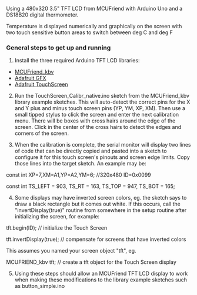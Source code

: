 Using a 480x320 3.5" TFT LCD from MCUFriend with Arduino Uno and a DS18B20 digital thermometer.

Temperature is displayed numerically and graphically on the screen with two touch sensitive 
button areas to switch between deg C and deg F

### General steps to get up and running

1. Install the three required Arduino TFT LCD libraries:
- [MCUFriend_kbv](https://github.com/prenticedavid/MCUFRIEND_kbv)
- [Adafruit GFX](https://github.com/adafruit/Adafruit-GFX-Library)
- [Adafruit TouchScreen](https://github.com/adafruit/Adafruit_TouchScreen)

2. Run the TouchScreen_Calibr_native.ino sketch from the MCUFriend_kbv library example sketches.  This will auto-detect the correct pins for the X and Y plus and minus touch screen pins (YP, YM, XP, XM).  Then use a small tipped stylus to click the screen and enter the next calibration menu.   There will be boxes with cross hairs around the edge of the screen.  Click in the center of the cross hairs to detect the edges and corners of the screen.

3. When the calibration is complete, the serial monitor will display two lines of code that can be directly copied and pasted    into a sketch to configure it for this touch screen's pinouts and screen edge limits.  Copy those lines into the target sketch.  An example may be:

const int XP=7,XM=A1,YP=A2,YM=6; //320x480 ID=0x0099

const int TS_LEFT = 903, TS_RT = 163, TS_TOP = 947, TS_BOT = 165;

4. Some displays may have inverted screen colors, eg. the sketch says to draw a black rectangle but it comes out white.  If this occurs, call the "invertDisplay(true)" routine from somewhere in the setup routine after initializing the screen, for example:

tft.begin(ID);           // initialize the Touch Screen 

tft.invertDisplay(true); // compensate for screens that have inverted colors

This assumes you named your screen object "tft", eg. 

MCUFRIEND_kbv tft;  // create a tft object for the Touch Screen display

5.  Using these steps should allow an MCUFriend TFT LCD display to work when making these modifications to the library example sketches such as button_simple.ino
